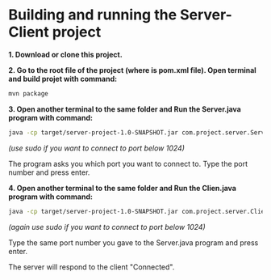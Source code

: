 # Building and running the Server-Client project

**1. Download or clone this project.**

**2. Go to the root file of the project (where is pom.xml file). Open terminal and build projet with command:**

```bash
mvn package
```
 
**3. Open another terminal to the same folder and Run the Server.java program with command:**

```bash
java -cp target/server-project-1.0-SNAPSHOT.jar com.project.server.Server
```

*(use sudo if you want to connect to port below 1024)*

The program asks you which port you want to connect to. Type the port number and press enter.

**4. Open another terminal to the same folder and Run the Clien.java program with command:**

```bash
java -cp target/server-project-1.0-SNAPSHOT.jar com.project.server.Client
```

*(again use sudo if you want to connect to port below 1024)*

Type the same port number you gave to the Server.java program and press enter.

The server will respond to the client "Connected".


